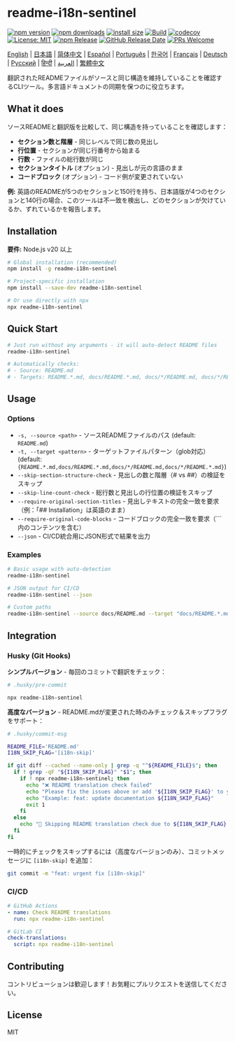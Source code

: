 # readme-i18n-sentinel

[![npm version](https://img.shields.io/npm/v/readme-i18n-sentinel.svg)](https://www.npmjs.com/package/readme-i18n-sentinel)
[![npm downloads](https://img.shields.io/npm/dm/readme-i18n-sentinel.svg)](https://www.npmjs.com/package/readme-i18n-sentinel)
[![install size](https://packagephobia.com/badge?p=readme-i18n-sentinel)](https://packagephobia.com/result?p=readme-i18n-sentinel)
[![Build](https://github.com/sugurutakahashi-1234/readme-i18n-sentinel/actions/workflows/ci-push-main.yml/badge.svg)](https://github.com/sugurutakahashi-1234/readme-i18n-sentinel/actions/workflows/ci-push-main.yml)
[![codecov](https://codecov.io/gh/sugurutakahashi-1234/readme-i18n-sentinel/graph/badge.svg)](https://codecov.io/gh/sugurutakahashi-1234/readme-i18n-sentinel)
[![License: MIT](https://img.shields.io/badge/License-MIT-yellow.svg)](https://opensource.org/licenses/MIT)
[![npm Release](https://github.com/sugurutakahashi-1234/readme-i18n-sentinel/actions/workflows/cd-npm-release.yml/badge.svg)](https://github.com/sugurutakahashi-1234/readme-i18n-sentinel/actions/workflows/cd-npm-release.yml)
[![GitHub Release Date](https://img.shields.io/github/release-date/sugurutakahashi-1234/readme-i18n-sentinel)](https://github.com/sugurutakahashi-1234/readme-i18n-sentinel/releases)
[![PRs Welcome](https://img.shields.io/badge/PRs-welcome-brightgreen.svg)](https://github.com/sugurutakahashi-1234/readme-i18n-sentinel/pulls)

[English](README.md) | [日本語](README.ja.md) | [简体中文](README.zh-CN.md) | [Español](README.es.md) | [Português](README.pt-BR.md) | [한국어](README.ko.md) | [Français](README.fr.md) | [Deutsch](README.de.md) | [Русский](README.ru.md) | [हिन्दी](README.hi.md) | [العربية](README.ar.md) | [繁體中文](README.zh-TW.md)

翻訳されたREADMEファイルがソースと同じ構造を維持していることを確認するCLIツール。多言語ドキュメントの同期を保つのに役立ちます。

## What it does

ソースREADMEと翻訳版を比較して、同じ構造を持っていることを確認します：
- **セクション数と階層** - 同じレベルで同じ数の見出し
- **行位置** - セクションが同じ行番号から始まる
- **行数** - ファイルの総行数が同じ
- **セクションタイトル** (オプション) - 見出しが元の言語のまま
- **コードブロック** (オプション) - コード例が変更されていない

**例:** 英語のREADMEが5つのセクションと150行を持ち、日本語版が4つのセクションと140行の場合、このツールは不一致を検出し、どのセクションが欠けているか、ずれているかを報告します。

## Installation

**要件:** Node.js v20 以上

```bash
# Global installation (recommended)
npm install -g readme-i18n-sentinel

# Project-specific installation
npm install --save-dev readme-i18n-sentinel

# Or use directly with npx
npx readme-i18n-sentinel
```

## Quick Start

```bash
# Just run without any arguments - it will auto-detect README files
readme-i18n-sentinel

# Automatically checks:
# - Source: README.md
# - Targets: README.*.md, docs/README.*.md, docs/*/README.md, docs/*/README.*.md
```

## Usage

### Options

- `-s, --source <path>` - ソースREADMEファイルのパス (default: `README.md`)
- `-t, --target <pattern>` - ターゲットファイルパターン（glob対応）(default: `{README.*.md,docs/README.*.md,docs/*/README.md,docs/*/README.*.md}`)
- `--skip-section-structure-check` - 見出しの数と階層（# vs ##）の検証をスキップ
- `--skip-line-count-check` - 総行数と見出しの行位置の検証をスキップ
- `--require-original-section-titles` - 見出しテキストの完全一致を要求（例：「## Installation」は英語のまま）
- `--require-original-code-blocks` - コードブロックの完全一致を要求（```内のコンテンツを含む）
- `--json` - CI/CD統合用にJSON形式で結果を出力

### Examples

```bash
# Basic usage with auto-detection
readme-i18n-sentinel

# JSON output for CI/CD
readme-i18n-sentinel --json

# Custom paths
readme-i18n-sentinel --source docs/README.md --target "docs/README.*.md"
```

## Integration

### Husky (Git Hooks)

**シンプルバージョン** - 毎回のコミットで翻訳をチェック：
```bash
# .husky/pre-commit

npx readme-i18n-sentinel
```

**高度なバージョン** - README.mdが変更された時のみチェック＆スキップフラグをサポート：
```bash
# .husky/commit-msg

README_FILE='README.md'
I18N_SKIP_FLAG='[i18n-skip]'

if git diff --cached --name-only | grep -q "^${README_FILE}$"; then
  if ! grep -qF "${I18N_SKIP_FLAG}" "$1"; then
    if ! npx readme-i18n-sentinel; then
      echo "❌ README translation check failed"
      echo "Please fix the issues above or add '${I18N_SKIP_FLAG}' to your commit message to skip this check."
      echo "Example: feat: update documentation ${I18N_SKIP_FLAG}"
      exit 1
    fi
  else
    echo "📖 Skipping README translation check due to ${I18N_SKIP_FLAG} flag"
  fi
fi
```

一時的にチェックをスキップするには（高度なバージョンのみ）、コミットメッセージに `[i18n-skip]` を追加：
```bash
git commit -m "feat: urgent fix [i18n-skip]"
```

### CI/CD

```yaml
# GitHub Actions
- name: Check README translations
  run: npx readme-i18n-sentinel

# GitLab CI
check-translations:
  script: npx readme-i18n-sentinel
```

## Contributing

コントリビューションは歓迎します！お気軽にプルリクエストを送信してください。

## License

MIT